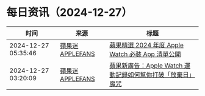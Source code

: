 ﻿# 每日资讯（2024-12-27）

|时间|来源|标题|
|---|---|---|
|2024-12-27 05:35:46|[蘋果迷 APPLEFANS](https://applefans.today/feed/)|[蘋果精選 2024 年度 Apple Watch 必裝 App 清單公開](https://applefans.today/2024-12-apple-watch-app-store-awards/)|
|2024-12-27 03:20:09|[蘋果迷 APPLEFANS](https://applefans.today/feed/)|[蘋果新廣告：Apple Watch 運動記錄如何幫你打破「放棄日」魔咒](https://applefans.today/2024-12-apple-watch-fitness-motivational-ad/)|

